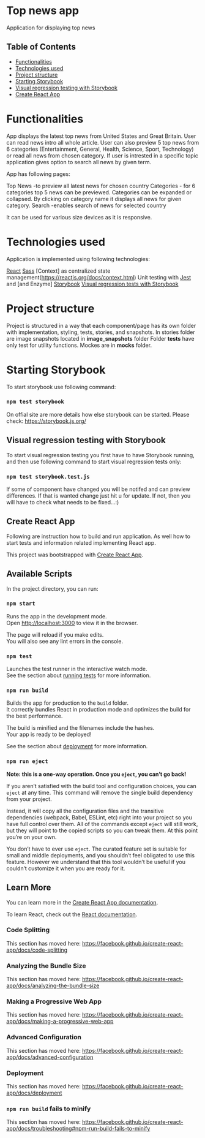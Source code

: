 # Top news app

Application for displaying top news

## Table of Contents

  - [Functionalities](#functionalities)
  - [Technologies used](#technologies-used)
  - [Project structure](#project-structure)
  - [Starting Storybook ](#starting-storybook )
  - [Visual regression testing with Storybook](#visual-regression-testing-with-storybook)
  - [Create React App](#create-react-app)

# Functionalities

App displays the latest top news from United States and Great Britain. User can read news intro all whole article.
User can also preview 5 top news from 6 categories (Entertainment, General, Health, Science, Sport, Technology) or
read all news from chosen category.
If user is intrested in a specific topic application gives option to search all news by given term.

App has following pages:

Top News -to preview all latest news for chosen country
Categories - for 6 categories top 5 news can be previewed. Categories can be expanded or collapsed. By clicking on 
             category name it displays all news for given category.
Search -enables search of news for selected country

It can be used for various size devices as it is responsive.

# Technologies used

Application is implemented using following technologies:

[React](https://reactjs.org/)
[Sass](https://sass-lang.com/install)
[Context] as centralized state management(https://reactjs.org/docs/context.html)
Unit testing with [Jest](https://jestjs.io/docs/en/tutorial-react) and [and Enzyme]
[Storybook](https://storybook.js.org/)
[Visual regression tests with Storybook](https://storybook.js.org/docs/react/workflows/visual-testing)

# Project structure

Project is structured in a way that each component/page has its own folder with implementation, styling, tests, stories,
and snapshots.
In stories folder are image snapshots located in __image_snapshots__ folder
Folder __tests__ have only test for utility functions.
Mockes are in __mocks__ folder.

# Starting Storybook 
   
To start storybook use following command:

### `npm test storybook`

On offial site are more details how else storybook can be started. Please check: https://storybook.js.org/

## Visual regression testing with Storybook

To start visual regression testing you first have to have Storybook running, and then use following command 
to start visual regression tests only:

### `npm test storybook.test.js`

If some of component have changed you will be notifed and can preview differences. If that is wanted change just 
hit u for update. If not, then you will have to check what needs to be fixed...:)

## Create React App

Following are instruction how to build and run application. As well how to start tests and information related implementing
React app.

This project was bootstrapped with [Create React App](https://github.com/facebook/create-react-app).

## Available Scripts

In the project directory, you can run:

### `npm start`

Runs the app in the development mode.<br />
Open [http://localhost:3000](http://localhost:3000) to view it in the browser.

The page will reload if you make edits.<br />
You will also see any lint errors in the console.

### `npm test`

Launches the test runner in the interactive watch mode.<br />
See the section about [running tests](https://facebook.github.io/create-react-app/docs/running-tests) for more information.

### `npm run build`

Builds the app for production to the `build` folder.<br />
It correctly bundles React in production mode and optimizes the build for the best performance.

The build is minified and the filenames include the hashes.<br />
Your app is ready to be deployed!

See the section about [deployment](https://facebook.github.io/create-react-app/docs/deployment) for more information.

### `npm run eject`

**Note: this is a one-way operation. Once you `eject`, you can’t go back!**

If you aren’t satisfied with the build tool and configuration choices, you can `eject` at any time. This command will remove the single build dependency from your project.

Instead, it will copy all the configuration files and the transitive dependencies (webpack, Babel, ESLint, etc) right into your project so you have full control over them. All of the commands except `eject` will still work, but they will point to the copied scripts so you can tweak them. At this point you’re on your own.

You don’t have to ever use `eject`. The curated feature set is suitable for small and middle deployments, and you shouldn’t feel obligated to use this feature. However we understand that this tool wouldn’t be useful if you couldn’t customize it when you are ready for it.

## Learn More

You can learn more in the [Create React App documentation](https://facebook.github.io/create-react-app/docs/getting-started).

To learn React, check out the [React documentation](https://reactjs.org/).

### Code Splitting

This section has moved here: https://facebook.github.io/create-react-app/docs/code-splitting

### Analyzing the Bundle Size

This section has moved here: https://facebook.github.io/create-react-app/docs/analyzing-the-bundle-size

### Making a Progressive Web App

This section has moved here: https://facebook.github.io/create-react-app/docs/making-a-progressive-web-app

### Advanced Configuration

This section has moved here: https://facebook.github.io/create-react-app/docs/advanced-configuration

### Deployment

This section has moved here: https://facebook.github.io/create-react-app/docs/deployment

### `npm run build` fails to minify

This section has moved here: https://facebook.github.io/create-react-app/docs/troubleshooting#npm-run-build-fails-to-minify
